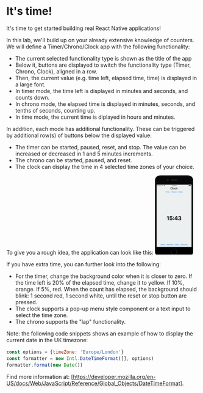 # It's time!

It's time to get started building real React Native applications!

In this lab, we'll build up on your already extensive knowledge of counters. We will define a Timer/Chrono/Clock app with the following functionality:
- The current selected functionality type is shown as the title of the app
- Below it, buttons are displayed to switch the functionality type (Timer, Chrono, Clock), aligned in a row.
- Then, the current value (e.g. time left, elapsed time, time) is displayed in a large font.
- In timer mode, the time left is displayed in minutes and seconds, and counts down.
- In chrono mode, the elapsed time is displayed in minutes, seconds, and tenths of seconds, counting up.
- In time mode, the current time is diplayed in hours and minutes.

In addition, each mode has additional functionality. These can be triggered by additional row(s) of buttons below the displayed value:
- The timer can be started, paused, reset, and stop. The value can be increased or decreased in 1 and 5 minutes increments. 
- The chrono can be started, paused, and reset.
- The clock can display the time in 4 selected time zones of your choice. 

To give you a rough idea, the application can look like this:
<img src="./Timer.png" width=100>

If you have extra time, you can further look into the following:
- For the timer, change the background color when it is closer to zero. If the time left is 20% of the elapsed time, change it to yellow. If 10%, orange. If 5%, red. When the count has elapsed, the background should blink: 1 second red, 1 second white, until the reset or stop button are pressed.
- The clock supports a pop-up menu style component or a text input to select the time zone.
- The chrono supports the "lap" functionality.

Note: the following code snippets shows an example of how to display the current date in the UK timezone:

```javascript
const options = {timeZone: 'Europe/London'}
const formatter = new Intl.DateTimeFormat([], options)
formatter.format(new Date())
```

Find more information at: [https://developer.mozilla.org/en-US/docs/Web/JavaScript/Reference/Global_Objects/DateTimeFormat].